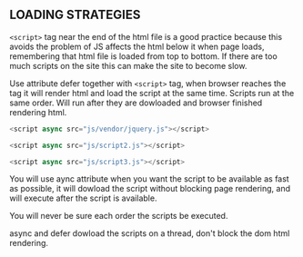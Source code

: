 
## LOADING STRATEGIES

`<script>` tag near the end of the html file is a good practice because this avoids the problem of JS affects the html below it when page loads, remembering that html file is loaded from top to bottom. If there are too much scripts on the site this can make the site to become slow.

Use attribute defer together with `<script>` tag, when browser reaches the tag it will render html and load the script at the same time. Scripts run at the same order. Will run after they are
dowloaded and browser finished rendering html.

```javascript
<script async src="js/vendor/jquery.js"></script>

<script async src="js/script2.js"></script>

<script async src="js/script3.js"></script>
```

You will use aync attribute when you want the script to be available as fast as possible, it will dowload the script without blocking page rendering, and will execute after the script is
available.

You will never be sure each order the scripts be executed.

async and defer dowload the scripts on a thread, don't block the dom html rendering.